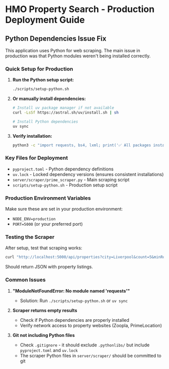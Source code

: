 # HMO Property Search - Production Deployment Guide

## Python Dependencies Issue Fix

This application uses Python for web scraping. The main issue in production was that Python modules weren't being installed correctly.

### Quick Setup for Production

1. **Run the Python setup script:**
   ```bash
   ./scripts/setup-python.sh
   ```

2. **Or manually install dependencies:**
   ```bash
   # Install uv package manager if not available
   curl -LsSf https://astral.sh/uv/install.sh | sh

   # Install Python dependencies
   uv sync
   ```

3. **Verify installation:**
   ```bash
   python3 -c "import requests, bs4, lxml; print('✅ All packages installed!')"
   ```

### Key Files for Deployment

- `pyproject.toml` - Python dependency definitions
- `uv.lock` - Locked dependency versions (ensures consistent installations)
- `server/scraper/prime_scraper.py` - Main scraping script
- `scripts/setup-python.sh` - Production setup script

### Production Environment Variables

Make sure these are set in your production environment:
- `NODE_ENV=production`
- `PORT=5000` (or your preferred port)

### Testing the Scraper

After setup, test that scraping works:
```bash
curl "http://localhost:5000/api/properties?city=Liverpool&count=5&minRooms=4&maxPrice=500000&keywords=HMO"
```

Should return JSON with property listings.

### Common Issues

1. **"ModuleNotFoundError: No module named 'requests'"**
   - Solution: Run `./scripts/setup-python.sh` or `uv sync`

2. **Scraper returns empty results**
   - Check if Python dependencies are properly installed
   - Verify network access to property websites (Zoopla, PrimeLocation)

3. **Git not including Python files**
   - Check `.gitignore` - it should exclude `.pythonlibs/` but include `pyproject.toml` and `uv.lock`
   - The scraper Python files in `server/scraper/` should be committed to git